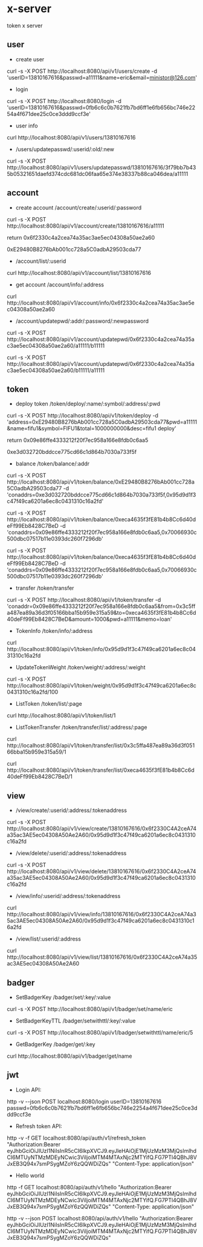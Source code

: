 # x-server

token x server

## user

- create user

curl -s -X POST http://localhost:8080/api/v1/users/create -d 'userID=13810167616&passwd=a11111&name=eric&email=ministor@126.com'

- login 

curl -s -X POST http://localhost:8080/login -d 'userID=13810167616&passwd=0fb6c6c0b7621fb7bd6ff1e6fb656bc746e2254a4f671dee25c0ce3ddd9ccf3e'

- user info

curl http://localhost:8080/api/v1/users/13810167616

- /users/updatepasswd/:userid/:old/:new

curl -s -X POST http://localhost:8080/api/v1/users/updatepasswd/13810167616/3f79bb7b435b05321651daefd374cdc681dc06faa65e374e38337b88ca046dea/a11111

## account

- create account /account/create/:userid/:password

curl -s -X POST http://localhost:8080/api/v1/account/create/13810167616/a11111

return 0x6f2330c4a2cea74a35ac3ae5ec04308a50ae2a60

0xE29480B8276bAb001cc728a5C0adbA29503cda77

- /account/list/:userid

curl http://localhost:8080/api/v1/account/list/13810167616

- get account /account/info/:address

curl http://localhost:8080/api/v1/account/info/0x6f2330c4a2cea74a35ac3ae5ec04308a50ae2a60

- /account/updatepwd/:addr/:password/:newpassword

curl -s -X POST http://localhost:8080/api/v1/account/updatepwd/0x6f2330c4a2cea74a35ac3ae5ec04308a50ae2a60/a11111/b11111

curl -s -X POST http://localhost:8080/api/v1/account/updatepwd/0x6f2330c4a2cea74a35ac3ae5ec04308a50ae2a60/b11111/a11111

## token

- deploy token /token/deploy/:name/:symbol/:address/:pwd

curl -s -X POST http://localhost:8080/api/v1/token/deploy -d 'address=0xE29480B8276bAb001cc728a5C0adbA29503cda77&pwd=a11111&name=fifu1&symbol=FIFU1&total=1000000000&desc=fifu1 deploy'

return 0x09e86ffe4333212f20f7ec958a166e8fdb0c6aa5

0xe3d032720bddcce775cd66c1d864b7030a733f5f

- balance /token/balance/:addr

curl -s -X POST http://localhost:8080/api/v1/token/balance/0xE29480B8276bAb001cc728a5C0adbA29503cda77 -d 'conaddrs=0xe3d032720bddcce775cd66c1d864b7030a733f5f,0x95d9d1f3c47f49ca6201a6ec8c0431310c16a2fd'

curl -s -X POST http://localhost:8080/api/v1/token/balance/0xeca4635f3fE81b4b8Cc6d40deFf99Eb8428C7BeD -d 'conaddrs=0x09e86ffe4333212f20f7ec958a166e8fdb0c6aa5,0x70066930c500dbc07517b11e0393dc260f7296db'

curl -s -X POST http://localhost:8080/api/v1/token/balance/0xeca4635f3fE81b4b8Cc6d40deFf99Eb8428C7BeD -d 'conaddrs=0x09e86ffe4333212f20f7ec958a166e8fdb0c6aa5,0x70066930c500dbc07517b11e0393dc260f7296db'

- transfer /token/transfer

curl -s -X POST http://localhost:8080/api/v1/token/transfer -d 'conaddr=0x09e86ffe4333212f20f7ec958a166e8fdb0c6aa5&from=0x3c5ffa487ea89a36d3f05166bba15b959e315a59&to=0xeca4635f3fE81b4b8Cc6d40deFf99Eb8428C7BeD&amount=1000&pwd=a11111&memo=loan'

- TokenInfo /token/info/:address

curl http://localhost:8080/api/v1/token/info/0x95d9d1f3c47f49ca6201a6ec8c0431310c16a2fd

- UpdateTokenWeight /token/weight/:address/:weight

curl -s -X POST http://localhost:8080/api/v1/token/weight/0x95d9d1f3c47f49ca6201a6ec8c0431310c16a2fd/100

- ListToken /token/list/:page

curl http://localhost:8080/api/v1/token/list/1

- ListTokenTransfer /token/transfer/list/:address/:page

curl http://localhost:8080/api/v1/token/transfer/list/0x3c5ffa487ea89a36d3f05166bba15b959e315a59/1

curl http://localhost:8080/api/v1/token/transfer/list/0xeca4635f3fE81b4b8Cc6d40deFf99Eb8428C7BeD/1

## view

- /view/create/:userid/:address/:tokenaddress

curl -s -X POST http://localhost:8080/api/v1/view/create/13810167616/0x6f2330C4A2ceA74a35ac3AE5ec04308A50Ae2A60/0x95d9d1f3c47f49ca6201a6ec8c0431310c16a2fd

- /view/delete/:userid/:address/:tokenaddress

curl -s -X POST http://localhost:8080/api/v1/view/delete/13810167616/0x6f2330C4A2ceA74a35ac3AE5ec04308A50Ae2A60/0x95d9d1f3c47f49ca6201a6ec8c0431310c16a2fd

- /view/info/:userid/:address/:tokenaddress

curl http://localhost:8080/api/v1/view/info/13810167616/0x6f2330C4A2ceA74a35ac3AE5ec04308A50Ae2A60/0x95d9d1f3c47f49ca6201a6ec8c0431310c16a2fd

- /view/list/:userid/:address

curl http://localhost:8080/api/v1/view/list/13810167616/0x6f2330C4A2ceA74a35ac3AE5ec04308A50Ae2A60

## badger

- SetBadgerKey /badger/set/:key/:value

curl -s -X POST http://localhost:8080/api/v1/badger/set/name/eric

- SetBadgerKeyTTL /badger/setwithttl/:key/:value

curl -s -X POST http://localhost:8080/api/v1/badger/setwithttl/name/eric/5

- GetBadgerKey /badger/get/:key

curl http://localhost:8080/api/v1/badger/get/name

## jwt

- Login API:

http -v --json POST localhost:8080/login userID=13810167616 passwd=0fb6c6c0b7621fb7bd6ff1e6fb656bc746e2254a4f671dee25c0ce3ddd9ccf3e

- Refresh token API:

http -v -f GET localhost:8080/api/auth/v1/refresh_token "Authorization:Bearer eyJhbGciOiJIUzI1NiIsInR5cCI6IkpXVCJ9.eyJleHAiOjE1MjUzMzM3MjQsImlhdCI6MTUyNTMzMDEyNCwic3ViIjoiMTM4MTAxNjc2MTYifQ.FG7PTl4QBhJ8VJxEB3Q94x7smPSygMZoY6zQQWDiZQs"  "Content-Type: application/json"

- Hello world

http -f GET localhost:8080/api/auth/v1/hello "Authorization:Bearer eyJhbGciOiJIUzI1NiIsInR5cCI6IkpXVCJ9.eyJleHAiOjE1MjUzMzM3MjQsImlhdCI6MTUyNTMzMDEyNCwic3ViIjoiMTM4MTAxNjc2MTYifQ.FG7PTl4QBhJ8VJxEB3Q94x7smPSygMZoY6zQQWDiZQs" "Content-Type: application/json"

http -v --json POST localhost:8080/api/auth/v1/hello "Authorization:Bearer eyJhbGciOiJIUzI1NiIsInR5cCI6IkpXVCJ9.eyJleHAiOjE1MjUzMzM3MjQsImlhdCI6MTUyNTMzMDEyNCwic3ViIjoiMTM4MTAxNjc2MTYifQ.FG7PTl4QBhJ8VJxEB3Q94x7smPSygMZoY6zQQWDiZQs"
